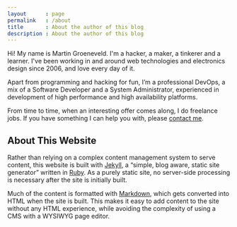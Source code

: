 ```yaml
---
layout      : page
permalink   : /about
title       : About the author of this blog
description : About the author of this blog
---
```


Hi! My name is Martin Groeneveld. I'm a hacker, a maker, a tinkerer and a learner. I've been working in and around web technologies and electronics design since 2006, and love every day of it.

Apart from programming and hacking for fun, I’m a professional DevOps, a mix of a Software Developer and a System Administrator, experienced in development of high performance and high availability platforms.

From time to time, when an interesting offer comes along, I do freelance jobs. If you have something I can help you with, please [contact me](/about).

## About This Website

Rather than relying on a complex content management system to serve content, this website is built with [Jekyll](http://jekyllrb.com/), a “simple, blog aware, static site generator” written in [Ruby](https://www.ruby-lang.org/en/). As a purely static site, no server-side processing is necessary after the site is initially built.

Much of the content is formatted with [Markdown](http://en.wikipedia.org/wiki/Markdown), which gets converted into HTML when the site is built. This makes it easy to add content to the site without any HTML experience, while avoiding the complexity of using a CMS with a WYSIWYG page editor.
